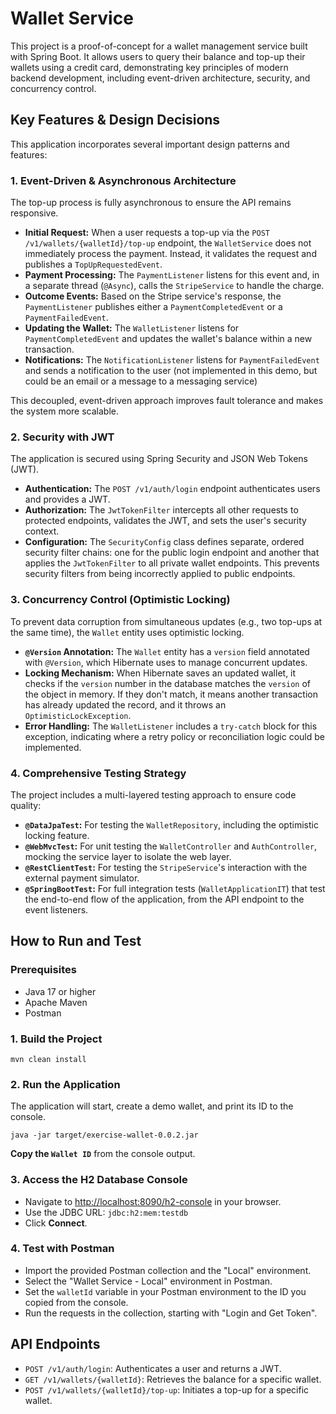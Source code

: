 # Wallet Service

This project is a proof-of-concept for a wallet management service built with Spring Boot. It allows users to query their balance and top-up their wallets using a credit card, demonstrating key principles of modern backend development, including event-driven architecture, security, and concurrency control.

## Key Features & Design Decisions

This application incorporates several important design patterns and features:

### 1. Event-Driven & Asynchronous Architecture

The top-up process is fully asynchronous to ensure the API remains responsive.

* **Initial Request:** When a user requests a top-up via the `POST /v1/wallets/{walletId}/top-up` endpoint, the `WalletService` does not immediately process the payment. Instead, it validates the request and publishes a `TopUpRequestedEvent`. 
* **Payment Processing:** The `PaymentListener` listens for this event and, in a separate thread (`@Async`), calls the `StripeService` to handle the charge.
* **Outcome Events:** Based on the Stripe service's response, the `PaymentListener` publishes either a `PaymentCompletedEvent` or a `PaymentFailedEvent`.
* **Updating the Wallet:** The `WalletListener` listens for `PaymentCompletedEvent` and updates the wallet's balance within a new transaction.
* **Notifications:** The `NotificationListener` listens for `PaymentFailedEvent` and sends a notification to the user (not implemented in this demo, but could be an email or a message to a messaging service)

This decoupled, event-driven approach improves fault tolerance and makes the system more scalable.

### 2. Security with JWT

The application is secured using Spring Security and JSON Web Tokens (JWT).

* **Authentication:** The `POST /v1/auth/login` endpoint authenticates users and provides a JWT.
* **Authorization:** The `JwtTokenFilter` intercepts all other requests to protected endpoints, validates the JWT, and sets the user's security context.
* **Configuration:** The `SecurityConfig` class defines separate, ordered security filter chains: one for the public login endpoint and another that applies the `JwtTokenFilter` to all private wallet endpoints. This prevents security filters from being incorrectly applied to public endpoints.

### 3. Concurrency Control (Optimistic Locking)

To prevent data corruption from simultaneous updates (e.g., two top-ups at the same time), the `Wallet` entity uses optimistic locking.

* **`@Version` Annotation:** The `Wallet` entity has a `version` field annotated with `@Version`, which Hibernate uses to manage concurrent updates.
* **Locking Mechanism:** When Hibernate saves an updated wallet, it checks if the `version` number in the database matches the `version` of the object in memory. If they don't match, it means another transaction has already updated the record, and it throws an `OptimisticLockException`.
* **Error Handling:** The `WalletListener` includes a `try-catch` block for this exception, indicating where a retry policy or reconciliation logic could be implemented.

### 4. Comprehensive Testing Strategy

The project includes a multi-layered testing approach to ensure code quality:

* **`@DataJpaTest`:** For testing the `WalletRepository`, including the optimistic locking feature.
* **`@WebMvcTest`:** For unit testing the `WalletController` and `AuthController`, mocking the service layer to isolate the web layer.
* **`@RestClientTest`:** For testing the `StripeService`'s interaction with the external payment simulator.
* **`@SpringBootTest`:** For full integration tests (`WalletApplicationIT`) that test the end-to-end flow of the application, from the API endpoint to the event listeners.

## How to Run and Test

### Prerequisites
* Java 17 or higher
* Apache Maven
* Postman

### 1. Build the Project
```
mvn clean install
```

### 2. Run the Application
The application will start, create a demo wallet, and print its ID to the console.
```
java -jar target/exercise-wallet-0.0.2.jar
```
**Copy the `Wallet ID`** from the console output.

### 3. Access the H2 Database Console
* Navigate to <http://localhost:8090/h2-console> in your browser.
* Use the JDBC URL: `jdbc:h2:mem:testdb`
* Click **Connect**.

### 4. Test with Postman
* Import the provided Postman collection and the "Local" environment.
* Select the "Wallet Service - Local" environment in Postman.
* Set the `walletId` variable in your Postman environment to the ID you copied from the console.
* Run the requests in the collection, starting with "Login and Get Token".

## API Endpoints
* `POST /v1/auth/login`: Authenticates a user and returns a JWT.
* `GET /v1/wallets/{walletId}`: Retrieves the balance for a specific wallet.
* `POST /v1/wallets/{walletId}/top-up`: Initiates a top-up for a specific wallet.
